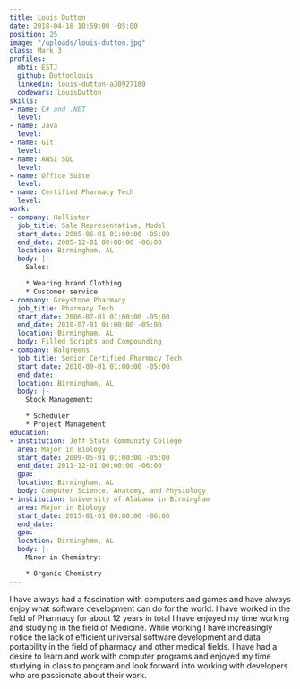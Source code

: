 ```yaml
---
title: Louis Dutton
date: 2018-04-18 10:59:00 -05:00
position: 25
image: "/uploads/louis-dutton.jpg"
class: Mark 3
profiles:
  mbti: ESTJ
  github: Duttonlouis
  linkedin: louis-dutton-a30927160
  codewars: LouisDutton
skills:
- name: C# and .NET
  level: 
- name: Java
  level: 
- name: Git
  level: 
- name: ANSI SQL
  level: 
- name: Office Suite
  level: 
- name: Certified Pharmacy Tech
  level: 
work:
- company: Hollister
  job_title: Sale Representative, Model
  start_date: 2005-06-01 01:00:00 -05:00
  end_date: 2005-12-01 00:00:00 -06:00
  location: Birmingham, AL
  body: |-
    Sales:

    * Wearing brand Clothing
    * Customer service
- company: Greystone Pharmacy
  job_title: Pharmacy Tech
  start_date: 2006-07-01 01:00:00 -05:00
  end_date: 2010-07-01 01:00:00 -05:00
  location: Birmingham, AL
  body: Filled Scripts and Compounding
- company: Walgreens
  job_title: Senior Certified Pharmacy Tech
  start_date: 2010-09-01 01:00:00 -05:00
  end_date: 
  location: Birmingham, AL
  body: |-
    Stock Management:

    * Scheduler
    * Project Management
education:
- institution: Jeff State Community College
  area: Major in Biology
  start_date: 2009-05-01 01:00:00 -05:00
  end_date: 2011-12-01 00:00:00 -06:00
  gpa: 
  location: Birmingham, AL
  body: Computer Science, Anatomy, and Physiology
- institution: University of Alabama in Birmingham
  area: Major in Biology
  start_date: 2015-01-01 00:00:00 -06:00
  end_date: 
  gpa: 
  location: Birmingham, AL
  body: |-
    Minor in Chemistry:

    * Organic Chemistry
---
```


I have always had a fascination with computers and games and have always enjoy what software development can do for the world. I have worked in the field of Pharmacy for about 12 years in total I have enjoyed my time working and studying in the field of Medicine. While working I have increasingly notice the lack of efficient universal software development and data portability in the field of pharmacy and other medical fields. I have had a desire to learn and work with computer programs and enjoyed my time studying in class to program and look forward into working with developers who are passionate about their work.
